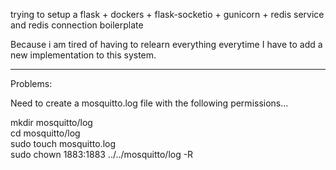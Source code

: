 trying to setup a flask + dockers + flask-socketio + gunicorn + redis service and redis connection boilerplate  

Because i am tired of having to relearn everything everytime I have to add a new implementation to this system.  

-----  
Problems:  

Need to create a mosquitto.log file with the following permissions...  

mkdir mosquitto/log  
cd mosquitto/log  
sudo touch mosquitto.log  
sudo chown 1883:1883 ../../mosquitto/log -R  

